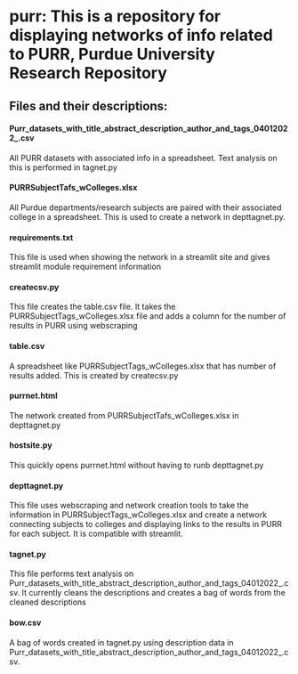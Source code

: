 # purr: This is a repository for displaying networks of info related to PURR, Purdue University Research Repository

## Files and their descriptions:

#### Purr_datasets_with_title_abstract_description_author_and_tags_04012022_.csv

All PURR datasets with associated info in a spreadsheet. Text analysis on this is performed in tagnet.py

#### PURRSubjectTafs_wColleges.xlsx

All Purdue departments/research subjects are paired with their associated college in a spreadsheet. This is used to create a network in depttagnet.py.

#### requirements.txt

This file is used when showing the network in a streamlit site and gives streamlit module requirement information

#### createcsv.py

This file creates the table.csv file. It takes the PURRSubjectTags_wColleges.xlsx file and adds a column for the number of results in PURR using webscraping

#### table.csv

A spreadsheet like PURRSubjectTags_wColleges.xlsx that has number of results added. This is created by createcsv.py

#### purrnet.html

The network created from PURRSubjectTafs_wColleges.xlsx in depttagnet.py

#### hostsite.py

This quickly opens purrnet.html without having to runb depttagnet.py

#### depttagnet.py

This file uses webscraping and network creation tools to take the information in PURRSubjectTags_wColleges.xlsx and create a network connecting subjects to colleges and displaying links to the results in PURR for each subject. It is compatible with streamlit. 

#### tagnet.py

This file performs text analysis on Purr_datasets_with_title_abstract_description_author_and_tags_04012022_.csv. It currently cleans the descriptions and creates a bag of words from the cleaned descriptions

#### bow.csv
A bag of words created in tagnet.py using description data in Purr_datasets_with_title_abstract_description_author_and_tags_04012022_.csv.
